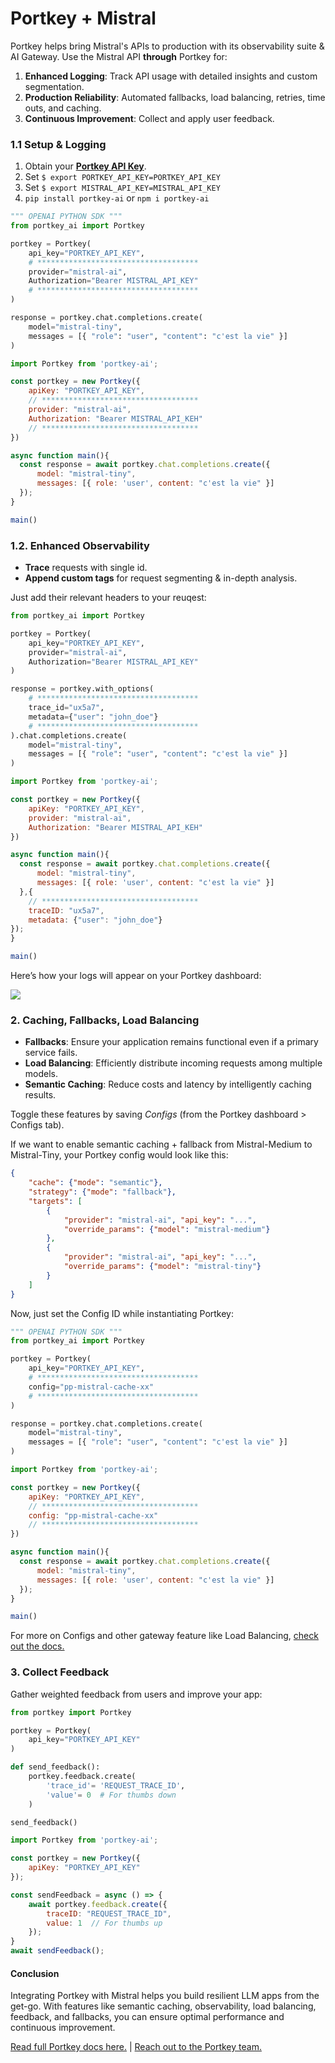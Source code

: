 # Portkey + Mistral
Portkey helps bring Mistral's APIs to production with its observability suite & AI Gateway. Use the Mistral API **through** Portkey for:
1. **Enhanced Logging**: Track API usage with detailed insights and custom segmentation.
2. **Production Reliability**: Automated fallbacks, load balancing, retries, time outs, and caching.
3. **Continuous Improvement**: Collect and apply user feedback.

### 1.1 Setup & Logging
1. Obtain your [**Portkey API Key**](https://app.portkey.ai/).
2. Set `$ export PORTKEY_API_KEY=PORTKEY_API_KEY`
3. Set `$ export MISTRAL_API_KEY=MISTRAL_API_KEY`
4. `pip install portkey-ai` or `npm i portkey-ai`

```py
""" OPENAI PYTHON SDK """
from portkey_ai import Portkey

portkey = Portkey(
    api_key="PORTKEY_API_KEY",
    # ************************************
    provider="mistral-ai",
    Authorization="Bearer MISTRAL_API_KEY"
    # ************************************
)

response = portkey.chat.completions.create(
    model="mistral-tiny",
    messages = [{ "role": "user", "content": "c'est la vie" }]
)
```

```javascript
import Portkey from 'portkey-ai';

const portkey = new Portkey({
    apiKey: "PORTKEY_API_KEY",
    // ***********************************
    provider: "mistral-ai",
    Authorization: "Bearer MISTRAL_API_KEH"
    // ***********************************
})

async function main(){
  const response = await portkey.chat.completions.create({
      model: "mistral-tiny",
      messages: [{ role: 'user', content: "c'est la vie" }]
  });
}

main()
```

### 1.2. Enhanced Observability
* **Trace** requests with single id.
* **Append custom tags** for request segmenting & in-depth analysis.

Just add their relevant headers to your reuqest:

```py
from portkey_ai import Portkey

portkey = Portkey(
    api_key="PORTKEY_API_KEY",
    provider="mistral-ai",
    Authorization="Bearer MISTRAL_API_KEY"
)

response = portkey.with_options(
    # ************************************
    trace_id="ux5a7",
    metadata={"user": "john_doe"}
    # ************************************
).chat.completions.create(
    model="mistral-tiny",
    messages = [{ "role": "user", "content": "c'est la vie" }]
)
```

```javascript
import Portkey from 'portkey-ai';

const portkey = new Portkey({
    apiKey: "PORTKEY_API_KEY",
    provider: "mistral-ai",
    Authorization: "Bearer MISTRAL_API_KEH"
})

async function main(){
  const response = await portkey.chat.completions.create({
      model: "mistral-tiny",
      messages: [{ role: 'user', content: "c'est la vie" }]
  },{
    // ***********************************
    traceID: "ux5a7",
    metadata: {"user": "john_doe"}
});
}

main()
```

Here’s how your logs will appear on your Portkey dashboard:

<img src="https://portkey.ai/blog/content/images/2023/11/logsgif.gif" />

### 2. Caching, Fallbacks, Load Balancing
* **Fallbacks**: Ensure your application remains functional even if a primary service fails.
* **Load Balancing**: Efficiently distribute incoming requests among multiple models.
* **Semantic Caching**: Reduce costs and latency by intelligently caching results.

Toggle these features by saving _Configs_ (from the Portkey dashboard > Configs tab).

If we want to enable semantic caching + fallback from Mistral-Medium to Mistral-Tiny, your Portkey config would look like this:
```json
{
	"cache": {"mode": "semantic"},
	"strategy": {"mode": "fallback"},
	"targets": [
		{
			"provider": "mistral-ai", "api_key": "...",
			"override_params": {"model": "mistral-medium"}
		},
		{
			"provider": "mistral-ai", "api_key": "...",
			"override_params": {"model": "mistral-tiny"}
		}
	]
}
```

Now, just set the Config ID while instantiating Portkey:

```py
""" OPENAI PYTHON SDK """
from portkey_ai import Portkey

portkey = Portkey(
    api_key="PORTKEY_API_KEY",
    # ************************************
    config="pp-mistral-cache-xx"
    # ************************************
)

response = portkey.chat.completions.create(
    model="mistral-tiny",
    messages = [{ "role": "user", "content": "c'est la vie" }]
)
```

```javascript
import Portkey from 'portkey-ai';

const portkey = new Portkey({
    apiKey: "PORTKEY_API_KEY",
    // ***********************************
    config: "pp-mistral-cache-xx"
    // ***********************************
})

async function main(){
  const response = await portkey.chat.completions.create({
      model: "mistral-tiny",
      messages: [{ role: 'user', content: "c'est la vie" }]
  });
}

main()
```

For more on Configs and other gateway feature like Load Balancing, [check out the docs.](https://portkey.ai/docs/product/ai-gateway-streamline-llm-integrations)

### 3. Collect Feedback
Gather weighted feedback from users and improve your app:

```py
from portkey import Portkey

portkey = Portkey(
    api_key="PORTKEY_API_KEY"
)

def send_feedback():
    portkey.feedback.create(
        'trace_id'= 'REQUEST_TRACE_ID',
        'value'= 0  # For thumbs down
    )

send_feedback()
```

```javascript
import Portkey from 'portkey-ai';

const portkey = new Portkey({
    apiKey: "PORTKEY_API_KEY"
});

const sendFeedback = async () => {
    await portkey.feedback.create({
        traceID: "REQUEST_TRACE_ID",
        value: 1  // For thumbs up
    });
}
await sendFeedback();
```

#### Conclusion

Integrating Portkey with Mistral helps you build resilient LLM apps from the get-go. With features like semantic caching, observability, load balancing, feedback, and fallbacks, you can ensure optimal performance and continuous improvement.

[Read full Portkey docs here.](https://portkey.ai/docs/) | [Reach out to the Portkey team.](https://discord.gg/sDk9JaNfK8)
